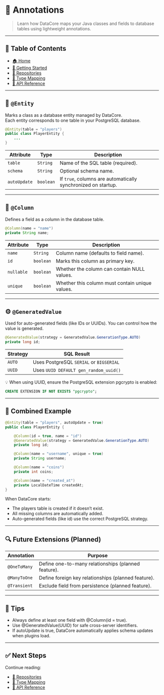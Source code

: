 # 🧩 Annotations

> Learn how DataCore maps your Java classes and fields to database tables using lightweight annotations.

---

## 📖 Table of Contents
- [🏠 Home](index.md)
- [🚀 Getting Started](getting-started.md)
- [🧠 Repositories](repositories.md)
- [🧱 Type Mapping](typemapping.md)
- [🔌 API Reference](api.md)

---

## 🧱 `@Entity`

Marks a class as a database entity managed by DataCore.  
Each entity corresponds to one table in your PostgreSQL database.

```java
@Entity(table = "players")
public class PlayerEntity {
    ...
}
```
| Attribute    | Type      | Description                                                   |
| ------------ | --------- | ------------------------------------------------------------- |
| `table`      | `String`  | Name of the SQL table (required).                             |
| `schema`     | `String`  | Optional schema name.                                         |
| `autoUpdate` | `boolean` | If `true`, columns are automatically synchronized on startup. |

---

## 🧱 `@Column`

Defines a field as a column in the database table.

```java
@Column(name = "name")
private String name;
```
| Attribute  | Type      | Description                                     |
| ---------- | --------- | ----------------------------------------------- |
| `name`     | `String`  | Column name (defaults to field name).           |
| `id`       | `boolean` | Marks this column as primary key.               |
| `nullable` | `boolean` | Whether the column can contain NULL values.     |
| `unique`   | `boolean` | Whether this column must contain unique values. |

---

## ⚙️ `@GeneratedValue`

Used for auto-generated fields (like IDs or UUIDs).
You can control how the value is generated.
```java
@GeneratedValue(strategy = GeneratedValue.GenerationType.AUTO)
private long id;
```
| Strategy | SQL Result                              |
| -------- | --------------------------------------- |
| `AUTO`   | Uses PostgreSQL `SERIAL` or `BIGSERIAL` |
| `UUID`   | Uses `UUID DEFAULT gen_random_uuid()`   |

💡 When using UUID, ensure the PostgreSQL extension pgcrypto is enabled:

```sql
CREATE EXTENSION IF NOT EXISTS "pgcrypto";
```

---

## 🧠 Combined Example

```java
@Entity(table = "players", autoUpdate = true)
public class PlayerEntity {

    @Column(id = true, name = "id")
    @GeneratedValue(strategy = GeneratedValue.GenerationType.AUTO)
    private long id;

    @Column(name = "username", unique = true)
    private String username;

    @Column(name = "coins")
    private int coins;

    @Column(name = "created_at")
    private LocalDateTime createdAt;
}

```
When DataCore starts:

- The players table is created if it doesn’t exist.
- All missing columns are automatically added.
- Auto-generated fields (like id) use the correct PostgreSQL strategy.

---

## 🔍 Future Extensions (Planned)

| Annotation   | Purpose                                             |
| ------------ | --------------------------------------------------- |
| `@OneToMany` | Define one-to-many relationships (planned feature). |
| `@ManyToOne` | Define foreign key relationships (planned feature). |
| `@Transient` | Exclude field from persistence (planned feature).   |

---

## 🧠 Tips

- Always define at least one field with @Column(id = true).
- Use @GeneratedValue(UUID) for safe cross-server identifiers.
- If autoUpdate is true, DataCore automatically applies schema updates when plugins load.

---

## ✅ Next Steps

Continue reading:

- [🧠 Repositories](repositories.md)
- [🧱 Type Mapping](typemapping.md)
- [🔌 API Reference](apireference.md)

